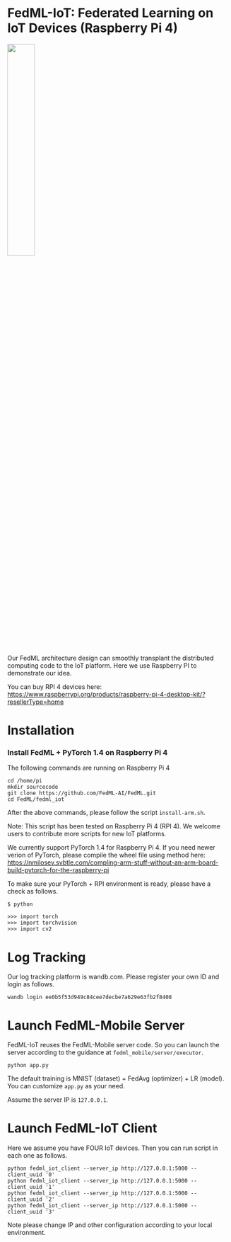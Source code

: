# FedML-IoT: Federated Learning on IoT Devices (Raspberry Pi 4)
<img src=https://github.com/FedML-AI/FedML/blob/master/docs/image/raspberry_pi.png width="35%">

Our FedML architecture design can smoothly transplant the distributed computing code to the IoT platform. Here we use Raspberry PI to demonstrate our idea. 

You can buy RPI 4 devices here: https://www.raspberrypi.org/products/raspberry-pi-4-desktop-kit/?resellerType=home


# Installation 
### Install FedML + PyTorch 1.4 on Raspberry Pi 4
The following commands are running on Raspberry Pi 4
```
cd /home/pi
mkdir sourcecode
git clone https://github.com/FedML-AI/FedML.git
cd FedML/fedml_iot
```
After the above commands, please follow the script `install-arm.sh`.

Note: This script has been tested on Raspberry Pi 4 (RPI 4). We welcome users to contribute more scripts for new IoT platforms. 

We currently support PyTorch 1.4 for Raspberry Pi 4.
If you need newer verion of PyTorch, please compile the wheel file using method here: https://nmilosev.svbtle.com/compling-arm-stuff-without-an-arm-board-build-pytorch-for-the-raspberry-pi

To make sure your PyTorch + RPI environment is ready, please have a check as follows.
```
$ python

>>> import torch
>>> import torchvision
>>> import cv2
```

# Log Tracking
Our log tracking platform is wandb.com. Please register your own ID and login as follows.
```
wandb login ee0b5f53d949c84cee7decbe7a629e63fb2f8408
```

# Launch FedML-Mobile Server
FedML-IoT reuses the FedML-Mobile server code. So you can launch the server according to the guidance at `fedml_mobile/server/executor`.
```
python app.py
```
The default training is MNIST (dataset) + FedAvg (optimizer) + LR (model).
You can customize `app.py` as your need.

Assume the server IP is `127.0.0.1`.

# Launch FedML-IoT Client
Here we assume you have FOUR IoT devices. Then you can run script in each one as follows.
```
python fedml_iot_client --server_ip http://127.0.0.1:5000 --client_uuid '0'
python fedml_iot_client --server_ip http://127.0.0.1:5000 --client_uuid '1'
python fedml_iot_client --server_ip http://127.0.0.1:5000 --client_uuid '2'
python fedml_iot_client --server_ip http://127.0.0.1:5000 --client_uuid '3'
```

Note please change IP and other configuration according to your local environment.
